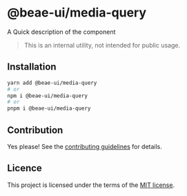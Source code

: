# @beae-ui/media-query

A Quick description of the component

> This is an internal utility, not intended for public usage.

## Installation

```sh
yarn add @beae-ui/media-query
# or
npm i @beae-ui/media-query
# or
pnpm i @beae-ui/media-query
```

## Contribution

Yes please! See the
[contributing guidelines](https://github.com/beae-labs/beae-ui/blob/main/CONTRIBUTING.md)
for details.

## Licence

This project is licensed under the terms of the
[MIT license](https://github.com/beae-labs/beae-ui/blob/main/LICENSE).
